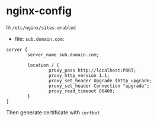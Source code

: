 # nginx-config

In `/etc/nginx/sites-enabled`

- file: `sub.domain.com`:
```
server {
        server_name sub.domain.com;

        location / {
                proxy_pass http://localhost:PORT;
                proxy_http_version 1.1;
                proxy_set_header Upgrade $http_upgrade;
                proxy_set_header Connection "upgrade";
                proxy_read_timeout 86400;
        }
}
```
Then generate certificate with `certbot`

